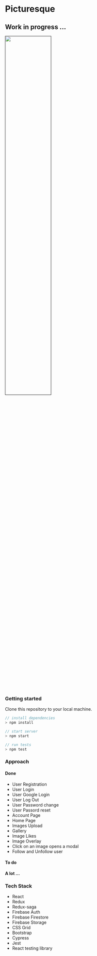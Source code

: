 # Picturesque

## Work in progress ...

[<img src="images/Screenshot 2020-10-06 at 17.27.18.png" width="55%">]()

### Getting started

Clone this repository to your local machine.

```js
// install dependencies
> npm install

// start server
> npm start

// run tests
> npm test
```

### Approach

#### Done

* User Registration
* User Login
* User Google Login
* User Log Out
* User Password change
* User Passord reset
* Account Page
* Home Page
* Images Upload
* Gallery
* Image Likes
* Image Overlay
* Click on an image opens a modal
* Follow and Unfollow user

#### To do

**A lot ...**

### Tech Stack

* React
* Redux
* Redux-saga
* Firebase Auth
* Firebase Firestore
* Firebase Storage
* CSS Grid
* Bootstrap
* Cypress
* Jest
* React testing library